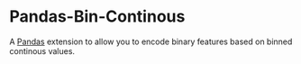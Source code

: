 # Pandas-Bin-Continous

A [Pandas](https://pandas.pydata.org/) extension to allow you to encode binary features based on binned continous values.

